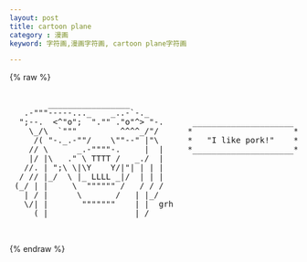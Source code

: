 ```yaml
---
layout: post
title: cartoon plane
category : 漫画
keyword: 字符画,漫画字符画, cartoon plane字符画

---
```

{% raw %}
<pre>

        _________________
   .-"""-----..._    _..-`-._
  ";--.  <^"o";  "."" ."o"^> "-.      _____________________
    \_/\  `"""         ^^^^_/"/      *                     *
     /( "-._.-""/    \""--" |"\      *   "I like pork!"    *
    // \      _.-""""-.     |  |     *_____________________*
    |/ |\   ." \ TTTT /   _./  |
   //. | ";\ \|\Y    Y/|"| | | |
  / // |_/  \ |_ LLLL _|/  | | |
 (_/ | |     \  """""" /   / / /
   | / |      \       /   | |_/
   \/| |       """""""    | |  grh
     ( |                  | /

 </pre>
{% endraw %}
